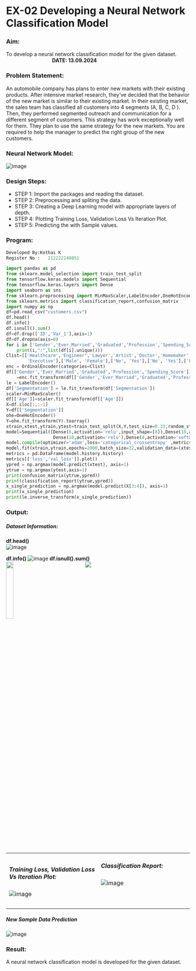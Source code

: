 # EX-02 Developing a Neural Network Classification Model
### Aim:
To develop a neural network classification model for the given dataset. &emsp;&emsp;&emsp;&emsp;&emsp;&emsp;&emsp;&emsp;&emsp;**DATE: 13.09.2024**
### Problem Statement:
An automobile company has plans to enter new markets with their existing products. After intensive market research, they’ve decided that the behavior of the new market is similar to their existing market.
In their existing market, the sales team has classified all customers into 4 segments (A, B, C, D ). Then, they performed segmented outreach and communication for a different segment of customers. This strategy has work exceptionally well for them. They plan to use the same strategy for the new markets.
You are required to help the manager to predict the right group of the new customers.
### Neural Network Model:

![image](https://github.com/user-attachments/assets/b12947c5-8e4e-4da4-9393-81aa45894d76)


### Design Steps:

- STEP 1: Import the packages and reading the dataset.
- STEP 2: Preprocessing and spliting the data.
- STEP 3: Creating a Deep Learning model with appropriate layers of depth.
- STEP 4: Plotting Training Loss, Validation Loss Vs Iteration Plot.
- STEP 5: Predicting the with Sample values.
### Program:
```Python
Developed By:Kothai K
Register No :   212222240051

import pandas as pd
from sklearn.model_selection import train_test_split
from tensorflow.keras.models import Sequential
from tensorflow.keras.layers import Dense
import seaborn as sns
from sklearn.preprocessing import MinMaxScaler,LabelEncoder,OneHotEncoder,OrdinalEncoder
from sklearn.metrics import classification_report,confusion_matrix
import numpy as np
df=pd.read_csv("customers.csv")
df.head()
df.info()
df.isnull().sum()
df=df.drop(['ID','Var_1'],axis=1)
df=df.dropna(axis=0)
for i in ['Gender','Ever_Married','Graduated','Profession','Spending_Score','Segmentation']:
    print(i,":",list(df[i].unique()))
Clist=[['Healthcare','Engineer','Lawyer','Artist','Doctor','Homemaker','Entertainment','Marketing',
        'Executive'],['Male', 'Female'],['No', 'Yes'],['No', 'Yes'],['Low', 'Average', 'High']]
enc = OrdinalEncoder(categories=Clist)
df[['Gender','Ever_Married','Graduated','Profession','Spending_Score']]
    =enc.fit_transform(df[['Gender','Ever_Married','Graduated','Profession','Spending_Score']])
le = LabelEncoder()
df['Segmentation'] = le.fit_transform(df['Segmentation'])
scaler=MinMaxScaler()
df[['Age']]=scaler.fit_transform(df[['Age']])
X=df.iloc[:,:-1]
Y=df[['Segmentation']]
ohe=OneHotEncoder()
Y=ohe.fit_transform(Y).toarray()
xtrain,xtest,ytrain,ytest=train_test_split(X,Y,test_size=0.33,random_state=42)
model=Sequential([Dense(6,activation='relu',input_shape=[8]),Dense(10,activation='relu'),
                  Dense(10,activation='relu'),Dense(4,activation='softmax')])
model.compile(optimizer='adam',loss='categorical_crossentropy' ,metrics=['accuracy'])
model.fit(xtrain,ytrain,epochs=2000,batch_size=32,validation_data=(xtest,ytest))
metrics = pd.DataFrame(model.history.history)
metrics[['loss','val_loss']].plot()
ypred = np.argmax(model.predict(xtest), axis=1)
ytrue = np.argmax(ytest,axis=1)
print(confusion_matrix(ytrue,ypred))
print(classification_report(ytrue,ypred))
x_single_prediction = np.argmax(model.predict(X[3:4]), axis=1)
print(x_single_prediction)
print(le.inverse_transform(x_single_prediction))
```
### Output:
##### Dataset Information:
**df.head()** <br>
![image](https://github.com/user-attachments/assets/5f98cd91-a2f2-474b-a804-d6dcb83724bd)


**df.info()**
![image](https://github.com/user-attachments/assets/fb5f4c60-434e-4e85-9729-f4b5db091a51)
**df.isnull().sum()** <br> 
<img height=20% valign=top src="https://github.com/user-attachments/assets/1e136b13-c69d-48ec-8096-f997f14768b1">&emsp;&emsp;&emsp;&emsp;&emsp;&emsp;&emsp;&emsp;
<img valign=top src="https://github.com/user-attachments/assets/220f75ea-ecce-4747-b72b-cceecbaaf431">


<table>
<tr>
<td width=50%>
  
##### Training Loss, Validation Loss Vs Iteration Plot:
![image](https://github.com/user-attachments/assets/1c385252-fe65-4a6e-9538-efd7f5fae651)


</td> 
<td valign=top>

##### Classification Report:
![image](https://github.com/user-attachments/assets/92d06bee-96e4-416c-966b-1093f4f5ca00)

<br>
<br>


</td>
</tr> 
</table>

##### New Sample Data Prediction

![image](https://github.com/user-attachments/assets/0c7ad373-d03b-4ef2-82a1-fc8c6a358f89)


### Result:
A neural network classification model is developed for the given dataset.
<br>
